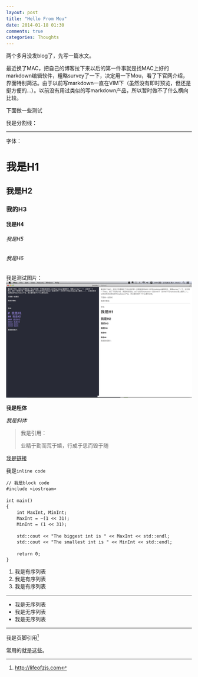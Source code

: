 ```yaml
---
layout: post
title: "Hello From Mou"
date: 2014-01-18 01:30
comments: true
categories: Thoughts
---
```


两个多月没发blog了，先写一篇水文。

最近换了MAC，把自己的博客拉下来以后的第一件事就是找MAC上好的markdown编辑软件，粗略survey了一下，决定用一下Mou，看了下官网介绍，界面特别简洁。由于以前写markdown一直在VIM下（虽然没有即时预览，但还是挺方便的...）。以前没有用过类似的写markdown产品，所以暂时做不了什么横向比较。

下面做一些测试

我是分割线：
<!-- more -->
---

字体：

# 我是H1
## 我是H2
### 我的H3
#### 我是H4
###### 我是H5
###### 我是H6

我是测试图片：
![test image](/images/hello_from_mou/test_image.png)

**我是粗体**

*我是斜体*

> 我是引用：
> 
> 业精于勤而荒于嬉，行成于思而毁于随

[我是链接](http://www.lifeofzjs.com "zjs's blog")

我是`inline code`

    // 我是block code
    #include <iostream>
    
    int main()
    {
        int MaxInt, MinInt;
        MaxInt = ~(1 << 31);
        MinInt = (1 << 31);
        
        std::cout << "The biggest int is " << MaxInt << std::endl;
        std::cout << "The smallest int is " << MinInt << std::endl;
        
        return 0;
    }
    
1. 我是有序列表
2. 我是有序列表
3. 我是有序列表  

---

* 我是无序列表
* 我是无序列表
* 我是无序列表  

---
   
我是页脚引用[^1]

[^1]:http://lifeofzjs.com

常用的就是这些。
